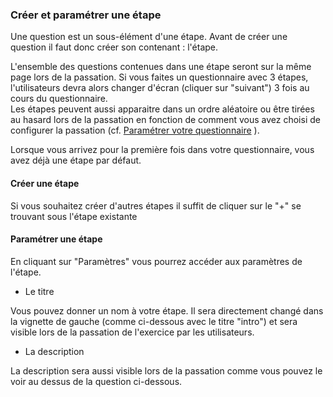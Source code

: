 ### Créer et paramétrer une étape

Une question est un sous-élément d'une étape. Avant de créer une question il faut donc créer son contenant : l'étape.

L'ensemble des questions contenues dans une étape seront sur la même page lors de la passation. Si vous faites un questionnaire avec 3 étapes, l'utilisateurs devra alors changer d'écran \(cliquer sur "suivant"\) 3 fois au cours du questionnaire.  
Les étapes peuvent aussi apparaitre dans un ordre aléatoire ou être tirées au hasard lors de la passation en fonction de comment vous avez choisi de configurer la passation \(cf. [Paramétrer votre questionnaire](quiz_parameters.md) \).

Lorsque vous arrivez pour la première fois dans votre questionnaire, vous avez déjà une étape par défaut.

#### Créer une étape

Si vous souhaitez créer d'autres étapes il suffit de cliquer sur le "+" se trouvant sous l'étape existante

#### Paramétrer une étape

En cliquant sur "Paramètres" vous pourrez accéder aux paramètres de l'étape.



* Le titre

Vous pouvez donner un nom à votre étape. Il sera directement changé dans la vignette de gauche \(comme ci-dessous avec le titre "intro"\) et sera visible lors de la passation de l'exercice par les utilisateurs.

* La description

La description sera aussi visible lors de la passation comme vous pouvez le voir au dessus de la question ci-dessous.
